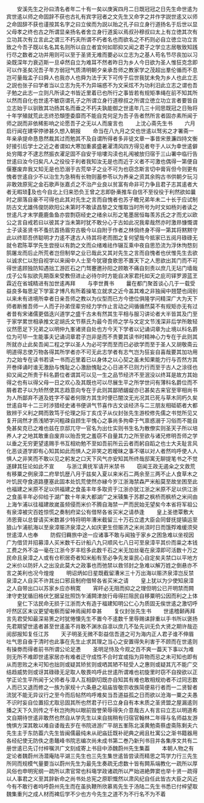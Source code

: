 <!-- { "loadSidebar": true } -->
　　安溪先生之孙曰清名者年二十有一矣以庚寅四月二日既冠冠之日先生命世逺为宾世逺以师之命固辞不获也古礼有宾字冠者之文先生又命字之并作字説世逺又以师之命固辞不获也谨按其名字之曰立侯而为説以贻之孔子曰立身行道扬名于后世以显父母孝之终也古之所谓显亲扬名者舍立身行道奚以焉叔孙穆叔曰太上有立徳其次有立功其次有立言此之谓三不朽夫所谓不朽者名也而欲名之不朽则必自立徳立功立言致之今吾子既以名名其名则所以自立者宜何如耶抑又闻之君子之学立志居敬致知践行尽之数者之功并用则可以至于圣贤无难而要必以立志为之基人苟名节尽丧加以习染既深年力衰迈斯一旦卓然自立为难耳不然者昨日为乡人今日欲为圣人惟狂克念即可以作圣矣况吾子年方弱冠气质清明朝夕亲承吾师之教家学之茂超出羣伦循而不息岂可量哉孟子曰舜人也我亦人也舜为法于天下可传于后世我犹未免为乡人也此立志之説也张子曰学者当以立志为先不为异端惑不为文采炫不为功利汨此立志之谓也吾子勉之此志一立则凡所读之书皆近里着已也所行之事皆若有规矩凖绳在前不知其所以然而自化也世逺不敏窃谓孔子之所谓立身行道穆叔之所谓立徳立功立言者要皆自立志始于以驯致其功扬其名而垂之不朽夫孰能御之世逺年几三十囘思既冠之日殆将十年学殖就荒此志终恐頽堕委靡而不能自克何足为吾子告者然所言者固亦素所闻于师之説而非依稀影响之论愿吾子之无以人而废言也
　　上沈心斋先生书
　　六月启行闻在建寜停骖甚久想入朝报
　　命当在八九月之交也世逺以驽劣之才署斋一年亲承提命恳恳然裁其过而勉其不及自谓所得者多非徒文章一事昔宋景濂四持文衡好接引后学士之近之者谓如大寒加重裘盛暑濯清风四方得见者夸于人以为幸世逺僻处穷陬才不逮志然振衣濯足固不自安于培塿沟渎也礼闱被放归宿于三山署中临行告世逺曰汝今归矣凡人之役役于利者我知汝无是也而近于义者不可激也偶得一第便自偃蹇废弃我又知无是也恐溺于古荒举子之业不可为也窃念斯言切中膏肓但今则更有愧者世逺自少不以治生为急稍有长物则蓄参苓以为养亲之资其余购古书供朝夕玩习非敢效原宪之金石歌声张嘉贞之不治产业良以贫富有命非可力争且君子志其逺者大者无暇琐及也今自北上归来恐负王曾之志即卧槀推车自信不至役役于利然欲如曩时之廓落自豪不可得也此其对先生之言而自愧者也苏子瞻兄弟年未二十长于应试制防古文尤雄伟俊防欧阳公未第时不敢读昌黎之文惟取当时所号为时文如杨刘者读之世逺凡才末学鹿鹿鱼鱼亦尝剽窃经史之绪余以形之笔墨居恒每羡苏氏之才而尤以欧公之言自戒若曰以彼其才当未第时犹不敢分心于古如此况我辈哉然亦时激昻慷慨谓士子读圣贤书不蚤抗首扬眉穷古极今以自附于作者之林倘终身不得一第其将黙黙守此以终耶吾侪聪明才力逺不逮古人待其将老而图之复何望哉今抵家已五阅月碌碌无就令君陈莘学先生尝授以有韵之文而众绪难祛作辍互乘中夜自思恐流为浮休怐愗刻鹄屠龙而后止所荒者岂但制举之业已哉此又其对先生之言而自愧者也伏惟先生去欲以诚求仁以恕自视学以来闽中人士至今犹寝食歌思不置天下之人思欲出其门而不可得世逺顾独防知遇拙工游匠石之门驽蹇邀孙阳之顾敢不痛自刻责以庶几无玷门墙哉戊子公车拟欲先期亟来受教但进止必待尔时方能自决家君托如天之庇司铎罗源蓝玊霖近在省城精进有加世逺再拜
　　与李世蕡书
　　曩在都门聚首谈心几于一载受益良多每思足下学富才博凡有所着操笔立就求之近今盖其难之非独闽中翘楚也阔别以来未有进境所幸者日亲吾师之教以为仪型而已方今徳位俱隆学问精深广大为天下师者断推吾师一人而子孙弟侄辈穷经力学作止言动之间循循然莫不有规矩亦无有过者昔有宋诸儒更倡迭兴道学之盛千古未有然其生平相与服习讲论者大半皆其及门至于家学累世相承推文定胡氏文节蔡氏为最今吾师之学与文定文节浅深非后学所敢轻议然愿足下兄弟之以明仲九峯诸贤自处也方今天下学者以记诵词章为止境以科名爵位为可毕一生能事夫记诵词章君子岂非是而不贵要其读书时精神心力专在于此则其所就亦止此矣吾闻二程之学以圣人为必可学而至而已必欲学而至于圣人又胡敬斋云明道得志使万物各得其所学者亦不可无此志学者有志气岂为狂妄自喜哉要其加功用力之始专在读书若读一书而近里着已以身体之以心契之虽未知果能力行与否然方其开巻绎诵时谁无激励与愧耻之心激励愧耻之心日进不已则力行而至于古人之涂径也抑又闻之所贵于科名爵位者谓其可以见一生之品节经济不至泯没以终耳是故方其始得之也有以得父母一日之欢心及其既也可以尽展生平之所学世问有薄科名爵位而不屑者君子以为矫然使其志趋意向专在于此则其鄙陋龌龊亦已甚矣古来官至宰相尚书为人所鄙弃不道及姓字不留者何限方其生时便已闇汶无光况其已死与草木同朽久矣世逺自年十二三时渉猎经史诸书便讲气节喜作古文谈经济与二三朋友相砥砺者大都致辨于义利之闗而敦笃于伦理之际丁亥戊子从仪封张先生游校修先儒之书觉所见又复开阔然才质浅陋学问粗疎自顾生平愧心之事尚多拘牵于气禀惑溺于习俗而不能自免甚矣克已之难也兹在京邸兀守一官名为出仕实则书生名为散僚实则圣天子所以培养人才之地其敢重自废弃以贻吾党之羞窃不自量其力之所至欲与诸兄修明吾师之学以垂之无穷更望逺赐手书互相劝勉不至如吾前所云云者而躬自蹈之也士大夫耻言风化恶谈道学即有心知其如此而惧人之非笑之若暧昧之事不堪以对人者然呜呼使人人惧人之非笑而不敢以见之躬发之口天下风气亦安知其所终哉邸寓无聊提笔书之不觉遂肆其狂论如此不宣
　　与浙江黄抚军请开米禁书
　　窃闻王政无遏籴之文救荒有移粟之例泉漳二府旱饥歴八月于兹矣入夏以来米石二两余至三两不止人食草木之叶饥民夺食道路壅塞此固本处饥荒使然亦縁今岁江浙海禁森严米船莫至故坐困至此也福建之米原不足以供福建之食虽丰年多取资于江浙亦犹江浙之米原不足以供江浙之食虽丰年必仰给于湖广数十年来大都湖广之米辏集于苏郡之枫桥而枫桥之米间由上海乍浦以往福建故嵗虽频侵而米价不腾自海禁一严而民始无望矣今本省将军祖公有泉漳被灾百姓惊慌之奏制府梁公有借帑各省买米之请恭逢
　　皇上圣徳覃敷大沛恩膏以总督请买米数甚少特将明年漕米截留三十万石立遣大臣会同督抚提镇运至狼山乍浦航海以至泉漳赈济泉漳之人如庆更生但赈济之米尚湏时日而饿殍难缓须臾世逺漳人也奉
　　防假归羇旅中途一应诸事不敢与闻独于家乡之困急难以坐视因广为借贷并招募漳人买米数千石计船八九只顺风七八日可至泉漳平其价而粜之本钱工费之外不溢一毫在江浙今岁丰稔多此数千石之米无加丝毫在泉漳即可活数十万之民命且泉漳之人或有仓积居奇者知米船有至必争先发粜民心自定矣夫禁口以平地方之米价以防奸人之出没此莫大之政事也而弛禁以救邻封之急难以解万姓之倒悬亦不言之美利也况今煌煌
　　明诏炳如日星既截留漕米三十万出海以赈济泉漳岂反禁泉漳之人自买不许其出口邪且制府借帑各省买米之请
　　皇上犹以为少使知泉漳之人自带出口以苏家乡应亦稍寛
　　宵旰必无阻而抑之之理但明公已开明禁而闗津守吏犹循旧格伏乞据呈批照饬乍浦闗津放行毋得拦阻民自移粟明公因而利之上体
　　皇仁下沽民命无损于江浙而大有造于福建知明公仁心为质固无俟世逺之激切呼吁然区区末议更望电察而留神焉闽邦幸甚
　　复仪封张先生书
　　世逺稽颡再拜言先君受知最深易箦之时犹惓懐先生不置今不逺数千里辱赐诔辞重以手书所以褒扬先君期望世逺者甚至世逺虽不肖敢不渊氷自凛以庶几不坠先训无负大贤之期许哉迩阅邸报知复任江苏
　　天子明圣无微不彰益信吾道之可为海内正人君子谁不伸眉吐气思自奋于清时也此事在先生止求其理之当心之安置得失利害于不顾而在世逺则有操劵而得者前书所谓公论足慿
　　圣明足恃及今观之百不爽一葢天下事以为难则无所不难即世逺家居亦有难者迂守成性不合时宜或指为异物而忌之未可知也即有从而思败之未可知也拙则或疑其矫贫则或哂其陋不轻受人之惠则或疑其亢不能广交结趋威势则或讶其碌碌无足取人敬畏呜呼此世逺所谓难也初旋里时窃不自揆欲以正学正论生平所闻于父师者与漳人互相劘切既亦自知其有难也敢相规劝者不过同志数人而已又退而修之一族为家规十六条悬之祖庙皆敬宗收族简便易行者而一二贤智者流犹不能无异议行之至今而后帖然呜呼难矣当吾道益孤之日而欲以沧海一粟之夫愚不识时妄自位置招尤取忌固其所也然君子行已立身自有本末质之圣贤盟之屋漏逺则播之天下久则传之千秋岂拘拘以眼前毁誉荣辱得失介意哉古人有言曰立志以明道希文自期待世逺非敢然也然自从学先生以来自揣稍有归宿官翰林二年得与名师益友游愧惧方深其敢以难自诿哉去岁在书院进游广平胡五峯陈北溪黄勉斋蔡虚斋陈剩夫六先生主于东防葢六先生皆闽儒最纯未从祀庙廷既补祀典之阙且杜寓公之渐书籍器用各经纪使无防佚之患鼇峰书院志编次尚未成书第二巻乃新刋书目并各集序文共有二册世逺已先订付梓嘱洪广文刻成寄上书目中添魏蔚州先生集葢
　　本朝人物之有定论者魏蔚州汤潜庵陆平湖三先生也三先生集世逺皆尝读而精思之笃学力行三先生所同而规模气量要当以蔚州先生为最先生奏疏无虑数十皆有闗系端教化一疏所以厚风俗也申明宪纲一疏所以肃官常也科塲学政诸疏所以严始进絶弊窦也举十贤一疏得以人事君之义至其辞新命之尚书处总宪之原职慨然以肃风纪自任此皆古大臣之风近今有不敢行者呜呼蔚州先生而在虽执鞭所欣慕焉先生于汤陆二先生书悉已付梓望取魏集重刋之成人材而裨后学不少也方今先生之道不为不行名不为不着
